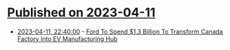 # [Published on 2023-04-11](index.md)

* [2023-04-11, 22:40:00](https://tech.slashdot.org/story/23/04/11/212206/ford-to-spend-13-billion-to-transform-canada-factory-into-ev-manufacturing-hub?utm_source=rss1.0mainlinkanon&utm_medium=feed) - [Ford To Spend $1.3 Billion To Transform Canada Factory Into EV Manufacturing Hub](https://tech.slashdot.org/story/23/04/11/212206/ford-to-spend-13-billion-to-transform-canada-factory-into-ev-manufacturing-hub?utm_source=rss1.0mainlinkanon&utm_medium=feed)
